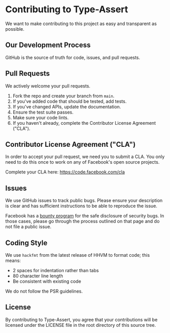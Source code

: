 # Contributing to Type-Assert
We want to make contributing to this project as easy and transparent as
possible.

## Our Development Process
GitHub is the source of truth for code, issues, and pull requests.

## Pull Requests
We actively welcome your pull requests.

1. Fork the repo and create your branch from `main`.
2. If you've added code that should be tested, add tests.
3. If you've changed APIs, update the documentation.
4. Ensure the test suite passes.
5. Make sure your code lints.
6. If you haven't already, complete the Contributor License Agreement ("CLA").

## Contributor License Agreement ("CLA")
In order to accept your pull request, we need you to submit a CLA. You only need
to do this once to work on any of Facebook's open source projects.

Complete your CLA here: <https://code.facebook.com/cla>

## Issues
We use GitHub issues to track public bugs. Please ensure your description is
clear and has sufficient instructions to be able to reproduce the issue.

Facebook has a [bounty program](https://www.facebook.com/whitehat/) for the safe
disclosure of security bugs. In those cases, please go through the process
outlined on that page and do not file a public issue.

## Coding Style

We use `hackfmt` from the latest release of HHVM to format code; this means:

* 2 spaces for indentation rather than tabs
* 80 character line length
* Be consistent with existing code

We do not follow the PSR guidelines.

## License
By contributing to Type-Assert, you agree that your contributions
will be licensed under the LICENSE file in the root directory of this source
tree.
